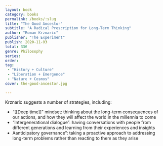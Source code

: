 ```yaml
---
layout: book
category: books
permalink: /books/:slug
title: "The Good Ancestor"
subtitle: "A Radical Prescription for Long-Term Thinking"
author: "Roman Krznaric"
publisher: "The Experiment"
publish: 2020-11-03
total: 336
genre: Philosophy
series:
order:
tag:
 - "History + Culture"
 - "Liberation + Emergence"
 - "Nature + Cosmos"
cover: the-good-ancestor.jpg

---
```


Krznaric suggests a number of strategies, including:  
  
- “[[Deep time]]” mindset: thinking about the long-term consequences of our actions, and how they will affect the world in the millennia to come
- “Intergenerational dialogue”: having conversations with people from different generations and learning from their experiences and insights
- Aanticipatory governance”: taking a proactive approach to addressing long-term problems rather than reacting to them as they arise
